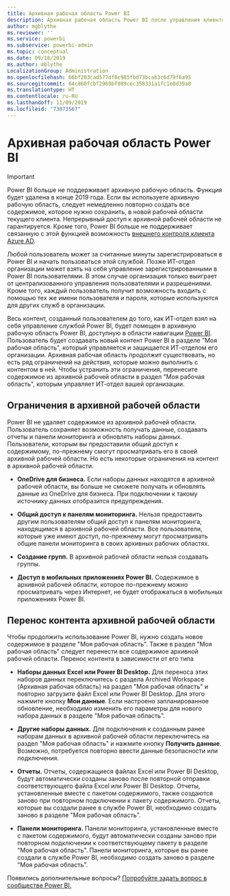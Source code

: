 ```yaml
---
title: Архивная рабочая область Power BI
description: Архивная рабочая область Power BI после управления клиентом Office 365
author: mgblythe
ms.reviewer: ''
ms.service: powerbi
ms.subservice: powerbi-admin
ms.topic: conceptual
ms.date: 09/18/2019
ms.author: mblythe
LocalizationGroup: Administration
ms.openlocfilehash: 66bf203cad577df0c985fbd73bcab3c6d79f6a95
ms.sourcegitcommit: 64c860fcbf2969bf089cec358331a1fc1e0d39a8
ms.translationtype: HT
ms.contentlocale: ru-RU
ms.lasthandoff: 11/09/2019
ms.locfileid: "73873567"
---
```

# <a name="power-bi-archived-workspace"></a>Архивная рабочая область Power BI

> [!IMPORTANT]
> Power BI больше не поддерживает архивную рабочую область. Функция будет удалена в конце 2019 года. Если вы используете архивную рабочую область, следует немедленно повторно создать все содержимое, которое нужно сохранить, в новой рабочей области текущего клиента. Непрерывный доступ к архивной рабочей области не гарантируется. Кроме того, Power BI больше не поддерживает связанную с этой функцией возможность [внешнего контроля клиента Azure AD](service-admin-faq.md#what-is-the-process-to-manage-a-tenant-created-by-microsoft-for-my-users).

Любой пользователь может за считанные минуты зарегистрироваться в Power BI и начать пользоваться этой службой.  Позже ИТ-отдел организации может взять на себя управление зарегистрированными в Power BI пользователями.  В этом случае организация только выиграет от централизованного управления пользователями и разрешениями. Кроме того, каждый пользователь получит возможность входить с помощью тех же имени пользователя и пароля, которые используются для других служб в организации.

Весь контент, созданный пользователем до того, как ИТ-отдел взял на себя управление службой Power BI, будет помещен в архивную рабочую область Power BI, доступную в области навигации [Power BI](https://app.powerbi.com). Пользователь будет создавать новый контент Power BI в разделе "Моя рабочая область", который управляется и защищается ИТ-отделом его организации.  Архивная рабочая область продолжит существовать, но есть ряд ограничений на действия, которые можно выполнить с контентом в ней.  Чтобы устранить эти ограничения, перенесите содержимое из архивной рабочей области в раздел "Моя рабочая область", которым управляет ИТ-отдел вашей организации.

## <a name="restrictions-in-your-archived-workspace"></a>Ограничения в архивной рабочей области

Power BI не удаляет содержимое из архивной рабочей области. Пользователь сохраняет возможность получать данные, создавать отчеты и панели мониторинга и обновлять наборы данных. Пользователи, которым вы предоставили общий доступ к содержимому, по-прежнему смогут просматривать его в своей архивной рабочей области. Но есть некоторые ограничения на контент в архивной рабочей области.

* **OneDrive для бизнеса.** Если наборы данных находятся в архивной рабочей области, вы больше не сможете получать и обновлять данные из OneDrive для бизнеса.  При подключении к такому источнику данных отобразится предупреждения.

* **Общий доступ к панелям мониторинга.** Нельзя предоставить другим пользователям общий доступ к панелям мониторинга, находящимся в архивной рабочей области.  Все пользователи, которые уже имеют доступ, по-прежнему могут просматривать общие панели мониторинга в своих архивных рабочих областях.

* **Создание групп.** В архивной рабочей области нельзя создавать группы.

* **Доступ в мобильных приложениях Power BI.** Содержимое в архивной рабочей области, которое по-прежнему можно просматривать через Интернет, не будет отображаться в мобильных приложениях Power BI.

## <a name="migrating-content-in-your-archived-workspace"></a>Перенос контента архивной рабочей области

Чтобы продолжить использование Power BI, нужно создать новое содержимое в разделе "Моя рабочая область". Также в раздел "Моя рабочая область" следует перенести все содержимое архивной рабочей области.  Перенос контента в зависимости от его типа

* **Наборы данных Excel или Power BI Desktop.** Для переноса этих наборов данных переключитесь с раздела Archived Workspace (Архивная рабочая область) на раздел "Моя рабочая область" и повторно загрузите файл Excel или Power BI Desktop. Для этого нажмите кнопку **Мои данные**.  Если настроено запланированное обновление, необходимо изменить его параметры для нового набора данных в разделе "Моя рабочая область".

* **Другие наборы данных.** Для подключения к созданным ранее наборам данных в архивной рабочей области переключитесь на раздел "Моя рабочая область" и нажмите кнопку **Получить данные**.  Возможно, потребуется повторно ввести данные безопасности или подключения.

* **Отчеты.** Отчеты, содержащиеся файлах Excel или Power BI Desktop, будут автоматически созданы заново после повторной отправки соответствующего файла Excel или Power BI Desktop. Отчеты, установленные вместе с пакетом содержимого, также создаются заново при повторном подключении к пакету содержимого. Отчеты, которые вы создали ранее в службе Power BI, необходимо создать заново в разделе "Моя рабочая область".

* **Панели мониторинга.** Панели мониторинга, установленные вместе с пакетом содержимого, будут автоматически созданы заново при повторном подключении к соответствующему пакету в разделе "Моя рабочая область". Панели мониторинга, которые вы ранее создали в службе Power BI, необходимо создать заново в разделе "Моя рабочая область".

Появились дополнительные вопросы? [Попробуйте задать вопрос в сообществе Power BI.](https://community.powerbi.com/)


